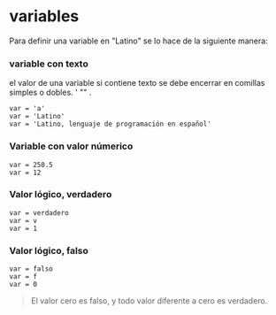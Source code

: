 # variables

Para definir una variable en "Latino" se lo hace de la siguiente manera:


### variable con texto
el valor de una variable si contiene texto se debe encerrar en comillas simples o dobles. ' "" .
```
var = 'a'
var = 'Latino'
var = 'Latino, lenguaje de programación en español'
```

### Variable con valor númerico
```
var = 250.5
var = 12
```

### Valor lógico, verdadero
```
var = verdadero
var = v
var = 1
```

### Valor lógico, falso
```
var = falso
var = f
var = 0
```

> El valor cero es falso, y todo valor diferente a cero es verdadero. 







